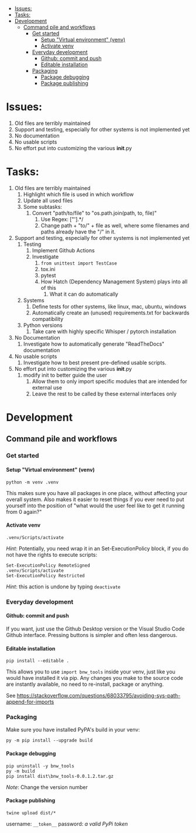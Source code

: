 - [Issues:](#issues)
- [Tasks:](#tasks)
- [Development](#development)
  - [Command pile and workflows](#command-pile-and-workflows)
    - [Get started](#get-started)
      - [Setup "Virtual environment" (venv)](#setup-virtual-environment-venv)
      - [Activate venv](#activate-venv)
    - [Everyday development](#everyday-development)
      - [Github: commit and push](#github-commit-and-push)
      - [Editable installation](#editable-installation)
    - [Packaging](#packaging)
      - [Package debugging](#package-debugging)
      - [Package publishing](#package-publishing)


# Issues:
1. Old files are terribly maintained
2. Support and testing, especially for other systems is not implemented yet
3. No documentation
4. No usable scripts
5. No effort put into customizing the various __init__.py

# Tasks:
1. Old files are terribly maintained
   1. Highlight which file is used in which workflow
   2. Update all used files
   3. Some subtasks:
      1. Convert "path/to/file" to "os.path.join(path, to, file)"
         1. Use Regex: ["'].*/
         2. Change path + "to/" + file as well, where some filenames and paths already have the "/" in it.
2. Support and testing, especially for other systems is not implemented yet
   1. Testing
      1. Implement Github Actions
      2. Investigate 
         1. ```from unittest import TestCase```
         2. tox.ini
         3. pytest
         4. How Hatch (Dependency Management System) plays into all of this
            1. What it can do automatically
   2. Systems
      1. Define tests for other systems, like linux, mac, ubuntu, windows
      2. Automatically create an (unused) requirements.txt for backwards compatibility
   3. Python versions
      1. Take care with highly specific Whisper / pytorch installation
3. No Documentation
   1. Investigate how to automatically generate "ReadTheDocs" documentation
4. No usable scripts
   1. Investigate how to best present pre-defined usable scripts.
5. No effort put into customizing the various __init__.py
    1. modify init to better guide the user
       1. Allow them to only import specific modules that are intended for external use
       2. Leave the rest to be called by these external interfaces only

# Development

## Command pile and workflows

### Get started
#### Setup "Virtual environment" (venv)
```
python -m venv .venv
```
This makes sure you have all packages in one place, without affecting your overall system. Also makes it easier to reset things if you ever need to put yourself into the position of "what would the user feel like to get it running from 0 again?"

#### Activate venv
```
.venv/Scripts/activate
```
*Hint*: Potentially, you need wrap it in an Set-ExecutionPolicy block, if you do not have the rights to execute scripts:
```
Set-ExecutionPolicy RemoteSigned
.venv/Scripts/activate
Set-ExecutionPolicy Restricted
```
*Hint*: this action is undone by typing ```deactivate```

### Everyday development
#### Github: commit and push
If you want, just use the Github Desktop version or the Visual Studio Code Github interface. Pressing buttons is simpler and often less dangerous.

#### Editable installation
```
pip install --editable .
```

This allows you to use ```import bnw_tools``` inside your venv, just like you would have installed it via pip. Any changes you make to the source code are instantly available, no need to re-install, package or anything.

See https://stackoverflow.com/questions/68033795/avoiding-sys-path-append-for-imports

### Packaging
Make sure you have installed PyPA's build in your venv:
```
py -m pip install --upgrade build
```

#### Package debugging
```
pip uninstall -y bnw_tools
py -m build
pip install dist\bnw_tools-0.0.1.2.tar.gz
```

*Note*: Change the version number

#### Package publishing 
```
twine upload dist/*
```
username: ```__token__```
password: *a valid PyPi token*